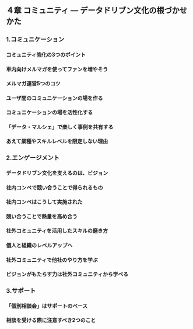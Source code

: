 ## ４章 コミュニティ ― データドリブン文化の根づかせかた
### 1.コミュニケーション
#### コミュニティ強化の3つのポイント
#### 車内向けメルマガを使ってファンを増やそう
#### メルマガ運営5つのコツ
#### ユーザ間のコミュニケーションの場を作る
#### コミュニケーションの場を活性化する
#### 「データ・マルシェ」で楽しく事例を共有する
#### あえて業種やスキルレベルを限定しない理由
### 2.エンゲージメント
#### データドリブン文化を支えるのは、ビジョン
#### 社内コンペで競い合うことで得られるもの
#### 社内コンペはこうして実施された
#### 競い合うことで熱量を高め合う
#### 社外コミュニティを活用したスキルの磨き方
#### 個人と組織のレベルアップへ
#### 社外コミュニティで他社のやり方を学ぶ
#### ビジョンがもたらす力は社外コミュニティから学べる
### 3.サポート
#### 「個別相談会」はサポートのベース
#### 相談を受ける際に注意すべき2つのこと

